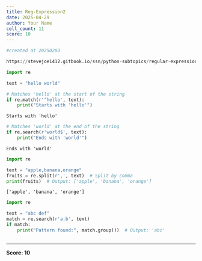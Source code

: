 ```yaml
---
title: Reg-Expression2
date: 2025-04-29
author: Your Name
cell_count: 11
score: 10
---
```


```python
#created at 20250203
```


```python
https://stevejoe1412.gitbook.io/ssn/python-subtopics/regular-expressions-with-re
```


```python
import re
```


```python
text = "hello world"
```


```python
# Matches 'hello' at the start of the string
if re.match(r'^hello', text):
    print("Starts with 'hello'")
```

    Starts with 'hello'



```python
# Matches 'world' at the end of the string
if re.search(r'world$', text):
    print("Ends with 'world'")
```

    Ends with 'world'



```python
import re
```


```python
text = "apple,banana,orange"
fruits = re.split(r',', text)  # Split by comma
print(fruits)  # Output: ['apple', 'banana', 'orange']
```

    ['apple', 'banana', 'orange']



```python
import re
```


```python
text = "abc def"
match = re.search(r'a.b', text)
if match:
    print("Pattern found:", match.group())  # Output: 'abc'
```


```python

```


---
**Score: 10**